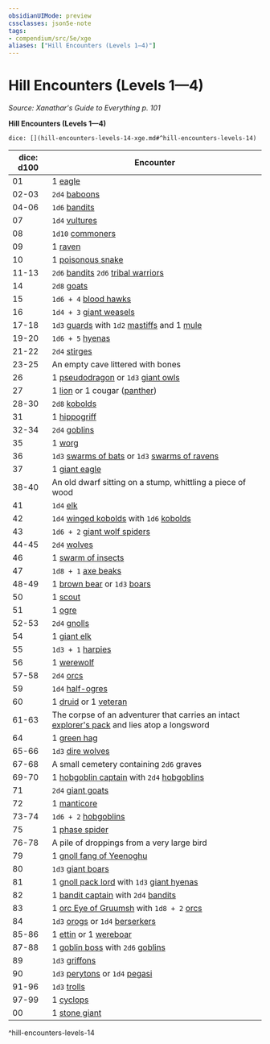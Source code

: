 ```yaml
---
obsidianUIMode: preview
cssclasses: json5e-note
tags:
- compendium/src/5e/xge
aliases: ["Hill Encounters (Levels 1—4)"]
---
```

# Hill Encounters (Levels 1—4)
*Source: Xanathar's Guide to Everything p. 101* 

**Hill Encounters (Levels 1—4)**

`dice: [](hill-encounters-levels-14-xge.md#^hill-encounters-levels-14)`

| dice: d100 | Encounter |
|------------|-----------|
| 01 | 1 [eagle](Mechanics/bestiary/beast/eagle.md) |
| 02-03 | `2d4` [baboons](Mechanics/bestiary/beast/baboon.md) |
| 04-06 | `1d6` [bandits](Mechanics/bestiary/humanoid/bandit.md) |
| 07 | `1d4` [vultures](Mechanics/bestiary/beast/vulture.md) |
| 08 | `1d10` [commoners](Mechanics/bestiary/humanoid/commoner.md) |
| 09 | 1 [raven](Mechanics/bestiary/beast/raven.md) |
| 10 | 1 [poisonous snake](Mechanics/bestiary/beast/poisonous-snake.md) |
| 11-13 | `2d6` [bandits](Mechanics/bestiary/humanoid/bandit.md) `2d6` [tribal warriors](Mechanics/bestiary/humanoid/tribal-warrior.md) |
| 14 | `2d8` [goats](Mechanics/bestiary/beast/goat.md) |
| 15 | `1d6 + 4` [blood hawks](Mechanics/bestiary/beast/blood-hawk.md) |
| 16 | `1d4 + 3` [giant weasels](Mechanics/bestiary/beast/giant-weasel.md) |
| 17-18 | `1d3` [guards](Mechanics/bestiary/humanoid/guard.md) with `1d2` [mastiffs](Mechanics/bestiary/beast/mastiff.md) and 1 [mule](Mechanics/bestiary/beast/mule.md) |
| 19-20 | `1d6 + 5` [hyenas](Mechanics/bestiary/beast/hyena.md) |
| 21-22 | `2d4` [stirges](Mechanics/bestiary/beast/stirge.md) |
| 23-25 | An empty cave littered with bones |
| 26 | 1 [pseudodragon](Mechanics/bestiary/dragon/pseudodragon.md) or `1d3` [giant owls](Mechanics/bestiary/beast/giant-owl.md) |
| 27 | 1 [lion](Mechanics/bestiary/beast/lion.md) or 1 cougar ([panther](Mechanics/bestiary/beast/panther.md)) |
| 28-30 | `2d8` [kobolds](Mechanics/bestiary/humanoid/kobold.md) |
| 31 | 1 [hippogriff](Mechanics/bestiary/monstrosity/hippogriff.md) |
| 32-34 | `2d4` [goblins](Mechanics/bestiary/humanoid/goblin.md) |
| 35 | 1 [worg](Mechanics/bestiary/monstrosity/worg.md) |
| 36 | `1d3` [swarms of bats](Mechanics/bestiary/beast/swarm-of-bats.md) or `1d3` [swarms of ravens](Mechanics/bestiary/beast/swarm-of-ravens.md) |
| 37 | 1 [giant eagle](Mechanics/bestiary/beast/giant-eagle.md) |
| 38-40 | An old dwarf sitting on a stump, whittling a piece of wood |
| 41 | `1d4` [elk](Mechanics/bestiary/beast/elk.md) |
| 42 | `1d4` [winged kobolds](Mechanics/bestiary/humanoid/winged-kobold.md) with `1d6` [kobolds](Mechanics/bestiary/humanoid/kobold.md) |
| 43 | `1d6 + 2` [giant wolf spiders](Mechanics/bestiary/beast/giant-wolf-spider.md) |
| 44-45 | `2d4` [wolves](Mechanics/bestiary/beast/wolf.md) |
| 46 | 1 [swarm of insects](Mechanics/bestiary/beast/swarm-of-insects.md) |
| 47 | `1d8 + 1` [axe beaks](Mechanics/bestiary/beast/axe-beak.md) |
| 48-49 | 1 [brown bear](Mechanics/bestiary/beast/brown-bear.md) or `1d3` [boars](Mechanics/bestiary/beast/boar.md) |
| 50 | 1 [scout](Mechanics/bestiary/humanoid/scout.md) |
| 51 | 1 [ogre](Mechanics/bestiary/giant/ogre.md) |
| 52-53 | `2d4` [gnolls](Mechanics/bestiary/humanoid/gnoll.md) |
| 54 | 1 [giant elk](Mechanics/bestiary/beast/giant-elk.md) |
| 55 | `1d3 + 1` [harpies](Mechanics/bestiary/monstrosity/harpy.md) |
| 56 | 1 [werewolf](Mechanics/bestiary/humanoid/werewolf.md) |
| 57-58 | `2d4` [orcs](Mechanics/bestiary/humanoid/orc.md) |
| 59 | `1d4` [half-ogres](Mechanics/bestiary/giant/half-ogre-ogrillon.md) |
| 60 | 1 [druid](Mechanics/bestiary/humanoid/druid.md) or 1 [veteran](Mechanics/bestiary/humanoid/veteran.md) |
| 61-63 | The corpse of an adventurer that carries an intact [explorer's pack](Mechanics/items/explorers-pack.md) and lies atop a longsword |
| 64 | 1 [green hag](Mechanics/bestiary/fey/green-hag.md) |
| 65-66 | `1d3` [dire wolves](Mechanics/bestiary/beast/dire-wolf.md) |
| 67-68 | A small cemetery containing `2d6` graves |
| 69-70 | 1 [hobgoblin captain](Mechanics/bestiary/humanoid/hobgoblin-captain.md) with `2d4` [hobgoblins](Mechanics/bestiary/humanoid/hobgoblin.md) |
| 71 | `2d4` [giant goats](Mechanics/bestiary/beast/giant-goat.md) |
| 72 | 1 [manticore](Mechanics/bestiary/monstrosity/manticore.md) |
| 73-74 | `1d6 + 2` [hobgoblins](Mechanics/bestiary/humanoid/hobgoblin.md) |
| 75 | 1 [phase spider](Mechanics/bestiary/monstrosity/phase-spider.md) |
| 76-78 | A pile of droppings from a very large bird |
| 79 | 1 [gnoll fang of Yeenoghu](Mechanics/bestiary/fiend/gnoll-fang-of-yeenoghu.md) |
| 80 | `1d3` [giant boars](Mechanics/bestiary/beast/giant-boar.md) |
| 81 | 1 [gnoll pack lord](Mechanics/bestiary/humanoid/gnoll-pack-lord.md) with `1d3` [giant hyenas](Mechanics/bestiary/beast/giant-hyena.md) |
| 82 | 1 [bandit captain](Mechanics/bestiary/humanoid/bandit-captain.md) with `2d4` [bandits](Mechanics/bestiary/humanoid/bandit.md) |
| 83 | 1 [orc Eye of Gruumsh](Mechanics/bestiary/humanoid/orc-eye-of-gruumsh.md) with `1d8 + 2` [orcs](Mechanics/bestiary/humanoid/orc.md) |
| 84 | `1d3` [orogs](Mechanics/bestiary/humanoid/orog.md) or `1d4` [berserkers](Mechanics/bestiary/humanoid/berserker.md) |
| 85-86 | 1 [ettin](Mechanics/bestiary/giant/ettin.md) or 1 [wereboar](Mechanics/bestiary/humanoid/wereboar.md) |
| 87-88 | 1 [goblin boss](Mechanics/bestiary/humanoid/goblin-boss.md) with `2d6` [goblins](Mechanics/bestiary/humanoid/goblin.md) |
| 89 | `1d3` [griffons](Mechanics/bestiary/monstrosity/griffon.md) |
| 90 | `1d3` [perytons](Mechanics/bestiary/monstrosity/peryton.md) or `1d4` [pegasi](Mechanics/bestiary/celestial/pegasus.md) |
| 91-96 | `1d3` [trolls](Mechanics/bestiary/giant/troll.md) |
| 97-99 | 1 [cyclops](Mechanics/bestiary/giant/cyclops.md) |
| 00 | 1 [stone giant](Mechanics/bestiary/giant/stone-giant.md) |
^hill-encounters-levels-14